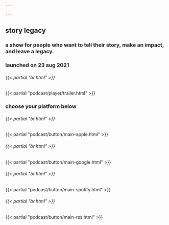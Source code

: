 ```yaml
---

---
```

## story legacy
### a show for people who want to tell their story, make an impact, and leave a legacy.
### launched on 23 aug 2021
###### {{< partial "br.html" >}}
{{< partial "podcast/player/trailer.html" >}}

### choose your platform below

###### {{< partial "br.html" >}}
{{< partial "podcast/button/main-apple.html" >}}
###### {{< partial "br.html" >}}
{{< partial "podcast/button/main-google.html" >}}
###### {{< partial "br.html" >}}
{{< partial "podcast/button/main-spotify.html" >}}
###### {{< partial "br.html" >}}
{{< partial "podcast/button/main-rss.html" >}}
